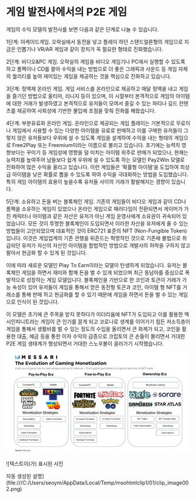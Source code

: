 # 게임 발전사에서의 P2E 게임

게임의 수익 모델의 발전사를 보면 다음과 같은 단계로 나눌 수 있습니다.

1단계: 아케이드게임. 오락실에서 동전을 넣고 플레이 하던 스탠드얼론형의 게임으로 지금은 인뽑기나 VR/AR 게임과 같이 장치가 꼭 필요한 형태로 진화했습니다.

2단계: 비디오\&PC 게임. 오락실의 게임을 비디오 게임기나 PC에서 실행할 수 있도록 하고 롬팩이나 CD를 팔아 수익을 내는 방법으로 더 좋은 그래픽과 사운드 등 게임 자체의 퀄리티를 높여 재미있는 게임을 제공하는 것을 핵심으로 진화하고 있습니다.

3단계: 정액제 온라인 게임. 게임 서비스를 온라인으로 제공하고 매달 정액을 내고 게임을 즐기던 방법으로 울티마, 리니지 등이 있으며, 이 시절부터 본격적으로 게임의 아이템에 대한 거래가 발생하였고 본격적으로 유저들이 모여서 즐길 수 있는 파티나 길드 컨텐츠를 제공하여 사회성에 기반한 몰입에 초점을 맞춰 진화를 해왔습니다.

4단계: 부분유료화 온라인 게임. 온라인으로 제공되는 게임 플레이는 기본적으로 무료이나 게임에서 사용할 수 있는 다양한 아이템을 유료로 판매하고 이를 구매한 유저들이 그렇지 않은 유저들보다 우위에 설 수 있도록 게임을 설계하여 수익을 내는 형태의 게임으로 Free2Play 또는 Freemium이라는 이름으로 불리고 있습니다. 초기에는 능력치 영향보다는 꾸미기 등 게임성에 영향을 덜 미치는 아이템 위주로 판매가 되었으나, 현재는 능력치를 높여주어 남들보다 쉽게 우위에 설 수 있도록 하는 모델인 Pay2Win 모델로 진화하여 많은 수익을 올리고 있습니다. 이런 게임들은 ‘확률형 아이템’을 도입하여 최상급 아이템을 낮은 확률로 뽑을 수 있도록 하여 수익을 극대화하는 방법을 도입했습니다. 특히 게임 아이템의 효용이 높을수록 유저들 사이의 거래가 활발해지는 경향이 있습니다.

5단계: 소유하고 돈을 버는 블록체인 게임. 기존의 게임들이 비디오 게임과 같이 CD나 롬팩을 소유하는 게임이 있었으나 온라인 게임으로 패러다임이 전환되면서 게이머가 가진 캐릭터나 아이템과 같은 자산은 유저가 아닌 게임 운영사에게 소유권이 귀속되어 있었습니다. 모든 것이 투명한 블록체인이 도입되면서 이러한 자산을 유저에게 줄 수 있는 방법들이 고안되었으며 대표적인 것이 ERC721 표준의 NFT (Non-Fungible Token)입니다. 이것은 게임업계의 기존 관행을 뒤흔드는 혁명적인 것으로 기존에 불법으로 취급되던 유저가 자신의 자산인 아이템을 합법적인 방법으로 개발사의 허락을 구하지 않고 팔아서 현금화 할 수 있게 된 것입니다.



이에 따라 새로운 모델인 Play To Earn이라는 모델이 탄생하게 되었습니다. 유저는 블록체인 게임을 하면서 재미와 함께 돈을 벌 수 있게 되었으며 최근 동남아를 중심으로 폭발적으로 성장하는 게임 모델입니다. 블록체인을 기반으로 한 코인과 토큰이 거래가 가능 속성이 있어 유저들이 게임을 통해서 얻은 동전형 토큰과 코인, 아이템 형 NFT를 거래소를 통해 판매 하고 현금화를 할 수 있기 때문에 게임을 하면서 돈을 벌 수 있는 게임으로 인식이 된 것입니다.

이 모델은 초기에 큰 주목을 받지 못하다가 이더리움에 NFT가 도입되고 이를 활용한 액시인피니트라는 게임이 큰 인기를 끌게 되고 코로나로 생계를 이어가기 힘든 저소득층이 게임을 통해서 생활비를 벌 수 있는 정도의 수입을 올리면서 큰 화제가 되고, 코인을 활용한 대출, 예금 등을 통한 이자 수익의 급증으로 크립토의 큰 손들이 몰리면서 거대한 P2E 게임 생태계가 형성되면서 거대한 스노우볼이 굴러가기 시작했습니다.

&#x20;

&#x20;

![< MESSARI >](<../.gitbook/assets/image (7) (1).png>)

![텍스트이(가) 표시된 사진

자동 생성된 설명](file:///C:/Users/seoym/AppData/Local/Temp/msohtmlclip1/01/clip\_image002.png)

